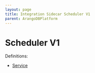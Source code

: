 ```yaml
---
layout: page
title: Integration Sidecar Scheduler V1
parent: ArangoDBPlatform
---
```


# Scheduler V1

Definitions:

- [Service](https://github.com/arangodb/kube-arangodb/blob/1.2.44/integrations/scheduler/v1/definition/definition.proto)

